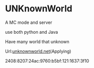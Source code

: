 # UNKnownWorld
A MC mode and server  

use both python and Java  

Have many world that unknown  

Url:[unknownworld.net](https://unknownworld.net)(Applying)  

2408:8207:24ac:9760:b5bf:121:1637:3f10  
